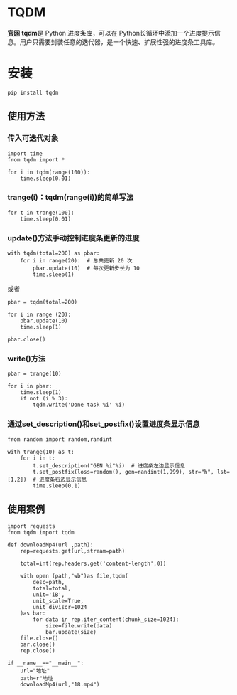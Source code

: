 # TQDM #

[**官网**](https://pypi.org/project/tqdm/#files)
**tqdm**是 Python 进度条库，可以在 Python长循环中添加一个进度提示信息。用户只需要封装任意的迭代器，是一个快速、扩展性强的进度条工具库。
# 安装 #
    pip install tqdm

## 使用方法 ##
### 传入可迭代对象 ###
	import time
	from tqdm import *
	
	for i in tqdm(range(100)):
	    time.sleep(0.01)
### trange(i)：tqdm(range(i))的简单写法 ###
	for t in trange(100):
	    time.sleep(0.01)
### update()方法手动控制进度条更新的进度 ###
	with tqdm(total=200) as pbar:
	    for i in range(20):  # 总共更新 20 次
	        pbar.update(10)  # 每次更新步长为 10
	        time.sleep(1)
或者
	
	pbar = tqdm(total=200)
	
	for i in range (20):
	    pbar.update(10)
	    time.sleep(1)
	
	pbar.close()

### write()方法 ###

	pbar = trange(10)
	
	for i in pbar:
	    time.sleep(1)
	    if not (i % 3):
	        tqdm.write('Done task %i' %i)

### 通过set_description()和set_postfix()设置进度条显示信息 ###
	
	from random import random,randint
	
	with trange(10) as t:
	    for i in t:                
	        t.set_description("GEN %i"%i)  # 进度条左边显示信息        
	        t.set_postfix(loss=random(), gen=randint(1,999), str="h", lst=[1,2])  # 进度条右边显示信息
	        time.sleep(0.1)  


## 使用案例 ##

	import requests
	from tqdm import tqdm
	
	def downloadMp4(url ,path):
	    rep=requests.get(url,stream=path)
	
	    total=int(rep.headers.get('content-length',0))
	
	    with open (path,"wb")as file,tqdm(
	        desc=path,
	        total=total,
	        unit='iB',
	        unit_scale=True,
	        unit_divisor=1024
	    )as bar:
	        for data in rep.iter_content(chunk_size=1024):
	            size=file.write(data)
	            bar.update(size)
	    file.close()
	    bar.close()
	    rep.close()
	
	if __name__=="__main__":
	    url="地址"
	    path=r"地址
	    downloadMp4(url,"18.mp4")